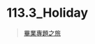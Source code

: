 # 113.3_Holiday
> [畢業專題之旅](https://github.com/marcoleung052/113.3_holiday/blob/ec1cf4fd5ef49f68ad8b7eed8d888060b028af74/%E7%95%A2%E6%A5%AD%E5%B0%88%E9%A1%8C%E4%B9%8B%E6%97%85.pptx "游標顯示")  
